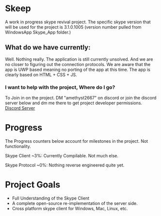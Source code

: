 # Skeep
A work in progress skype revival project.
The specific skype version that will be used for the project is 3.1.0.1005 (version number pulled from WindowsApp Skype_App folder.)


## What do we have currently:

Well. Nothing really.
The application is still currently unsolved. And we are no closer to figuring out the connection protocols.
We are aware that the app is UWP based meaning no porting of the app at this time.
The app is clearly based on HTML + CSS + JS.

### I want to help with the project, Where do I go?

To Join in on the project. DM "amethyst2667" on discord or join the discord server below and dm me there to get project developer permissions.
[Discord Server](https://discord.gg/MY68A9HgT3)

# Progress
The Progress counters below account for milestones in the project. Not functionality.

Skype Client ~3%:
Currently Compilable. Not much else.

Skype Protocol ~0%:
Nothing reverse engineered quite yet.

# Project Goals

- Full Understanding of the Skype Client
- A complete open-source re-implementation of the server side.
- Cross platform skype client for Windows, Mac, Linux, etc.
